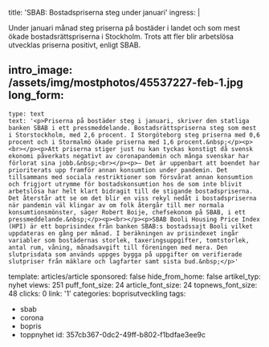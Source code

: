 title: 'SBAB: Bostadspriserna steg under januari'
ingress: |
  <p>Under januari månad steg priserna på bostäder i landet och som mest ökade bostadsrättspriserna i Stockholm. Trots att fler blir arbetslösa utvecklas priserna positivt, enligt SBAB.
  </p>
  
intro_image: /assets/img/mostphotos/45537227-feb-1.jpg
long_form:
  -
    type: text
    text: '<p>Priserna på bostäder steg i januari, skriver den statliga banken SBAB i ett pressmeddelande. Bostadsrättspriserna steg som mest i Storstockholm, med 2,6 procent. I Storgöteborg steg priserna med 0,6 procent och i Stormalmö ökade priserna med 1,6 procent.&nbsp;</p><p><br></p><p>Att priserna stiger just nu kan tyckas konstigt då svensk ekonomi påverkats negativt av coronapandemin och många svenskar har förlorat sina jobb.&nbsp;<br></p><p>– Det är uppenbart att boendet har prioriterats upp framför annan konsumtion under pandemin. Det tillsammans med sociala restriktioner som försvårat annan konsumtion och frigjort utrymme för bostadskonsumtion hos de som inte blivit arbetslösa har helt klart bidragit till de stigande bostadspriserna. Det återstår att se om det blir en viss rekyl nedåt i bostadspriserna när pandemin väl klingar av om folk återgår till mer normala konsumtionsmönster, säger Robert Boije, chefsekonom på SBAB, i ett pressmeddelande.&nbsp;</p><p><br></p><p>SBAB Booli Housing Price Index (HPI) är ett boprisindex från banken SBAB:s bostadssajt Booli vilket uppdateras en gång per månad. I beräkningen av prisindexet ingår variabler som bostädernas storlek, taxeringsuppgifter, tomtstorlek, antal rum, våning, månadsavgift till föreningen med mera. Den slutprisdata som används uppges bygga på uppgifter om verifierade slutpriser från mäklare och lagfarter samt sista bud.&nbsp;</p>'
template: articles/article
sponsored: false
hide_from_home: false
artikel_typ: nyhet
views: 251
puff_font_size: 24
article_font_size: 24
topnews_font_size: 48
clicks: 0
link: '1'
categories: boprisutveckling
tags:
  - sbab
  - corona
  - bopris
  - toppnyhet
id: 357cb367-0dc2-49ff-b802-f1bdfae3ee9c
